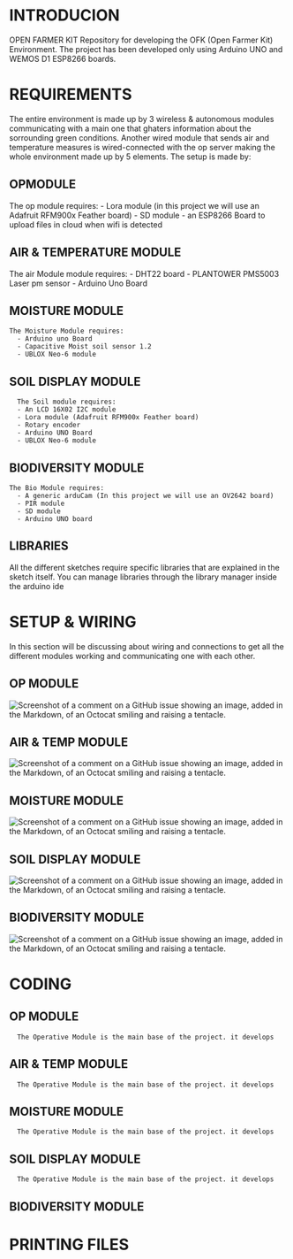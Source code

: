 
# INTRODUCION

OPEN FARMER KIT
  Repository for developing the OFK (Open Farmer Kit) Environment. 
  The project has been developed only using Arduino UNO and WEMOS D1 ESP8266 boards. 


# REQUIREMENTS
  The entire environment is made up by 3 wireless & autonomous modules communicating with a main one that ghaters information about the sorrounding green conditions. Another wired module that sends air and temperature measures is wired-connected with the op server making the whole environment made up by 5 elements.
  The setup is made by:
    
  ## OPMODULE
  The op module requires:
    - Lora module (in this project we will use an Adafruit RFM900x Feather board)
    - SD module
    - an ESP8266 Board to upload files in cloud when wifi is detected

  ## AIR & TEMPERATURE MODULE
  The air Module module requires:
    - DHT22 board
    - PLANTOWER PMS5003 Laser pm sensor
    - Arduino Uno Board

  ## MOISTURE MODULE
    The Moisture Module requires:
      - Arduino uno Board
      - Capacitive Moist soil sensor 1.2
      - UBLOX Neo-6 module


  ## SOIL DISPLAY MODULE
      The Soil module requires:
      - An LCD 16X02 I2C module
      - Lora module (Adafruit RFM900x Feather board)
      - Rotary encoder
      - Arduino UNO Board
      - UBLOX Neo-6 module



  ## BIODIVERSITY MODULE
    The Bio Module requires:
      - A generic arduCam (In this project we will use an OV2642 board)
      - PIR module
      - SD module
      - Arduino UNO board

  ## LIBRARIES
All the different sketches require specific libraries that are explained in the sketch itself.
You can manage libraries through the library manager inside the arduino ide

# SETUP & WIRING
  In this section will be discussing about wiring and connections to get all the different modules working and communicating one with each other.

  ## OP MODULE
![Screenshot of a comment on a GitHub issue showing an image, added in the Markdown, of an Octocat smiling and raising a tentacle.](/Users/davideformenti/Documents/GitHub/OpenFarmerKit/assets/getting_started/wiring/img/op_module_wiring.png)

  ## AIR & TEMP MODULE
![Screenshot of a comment on a GitHub issue showing an image, added in the Markdown, of an Octocat smiling and raising a tentacle.](/Users/davideformenti/Documents/GitHub/OpenFarmerKit/assets/getting_started/wiring/img/air_temperature_wiring.png)
  ## MOISTURE MODULE
![Screenshot of a comment on a GitHub issue showing an image, added in the Markdown, of an Octocat smiling and raising a tentacle.](/Users/davideformenti/Documents/GitHub/OpenFarmerKit/assets/getting_started/wiring/img/soil_wiring.png)
  ## SOIL DISPLAY MODULE
![Screenshot of a comment on a GitHub issue showing an image, added in the Markdown, of an Octocat smiling and raising a tentacle.](/Users/davideformenti/Documents/GitHub/OpenFarmerKit/assets/getting_started/wiring/img/air_temperature_wiring.png)
  ## BIODIVERSITY MODULE
![Screenshot of a comment on a GitHub issue showing an image, added in the Markdown, of an Octocat smiling and raising a tentacle.](/Users/davideformenti/Documents/GitHub/OpenFarmerKit/assets/getting_started/wiring/img/air_temperature_wiring.png)

# CODING


  ## OP MODULE
      The Operative Module is the main base of the project. it develops

  ## AIR & TEMP MODULE
      The Operative Module is the main base of the project. it develops 

  ## MOISTURE MODULE
      The Operative Module is the main base of the project. it develops 

  ## SOIL DISPLAY MODULE
      The Operative Module is the main base of the project. it develops 

  ## BIODIVERSITY MODULE





# PRINTING FILES




